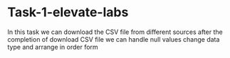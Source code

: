 # Task-1-elevate-labs
In this task we can download the CSV file from different sources after the completion of download CSV file we can handle null values change data type and arrange in order form 
